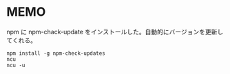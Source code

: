 





# MEMO
npm に npm-chack-update をインストールした。自動的にバージョンを更新してくれる。
```
npm install -g npm-check-updates
ncu
ncu -u
```